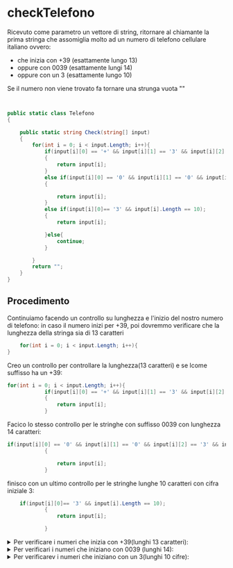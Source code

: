 # checkTelefono

Ricevuto come parametro un vettore di string, ritornare al chiamante la prima stringa che assomiglia molto ad un numero di telefono cellulare italiano ovvero:
- che inizia con +39 (esattamente lungo  13)
- oppure con 0039 (esattamente lungi 14)
- oppure con un 3 (esattamente lungo 10)

Se il numero non viene trovato fa tornare una strunga vuota ""



```c#


public static class Telefono
{

    public static string Check(string[] input)
    {
        for(int i = 0; i < input.Length; i++){
            if(input[i][0] == '+' && input[i][1] == '3' && input[i][2] == '9' && input[i].Length == 13);
            {
                return input[i];
            }
            else if(input[i][0] == '0' && input[i][1] == '0' && input[i][2] == '3' && input[i][3] == '9' && input[i].Length == 14);
            {

                return input[i];
            }
            else if(input[i][0]== '3' && input[i].Length == 10);
            {
                return input[i];

            }else{
                continue;
            }

        }
        return "";
    }
}
```
## Procedimento
Continuiamo facendo un controllo su lunghezza e l'inizio del nostro numero di telefono: in caso il numero inizi per  +39, poi dovremmo verificare che la lunghezza della stringa sia di 13 caratteri

```c#
    for(int i = 0; i < input.Length; i++){
}
```

Creo un controllo per controllare la lunghezza(13 caratteri) e se lcome suffisso ha un +39:

```c#
for(int i = 0; i < input.Length; i++){
            if(input[i][0] == '+' && input[i][1] == '3' && input[i][2] == '9' && input[i].Length == 13);
            {
                return input[i];
            }
```

Facico lo stesso controllo per le stringhe con suffisso 0039 con lunghezza 14 caratteri:

```c
if(input[i][0] == '0' && input[i][1] == '0' && input[i][2] == '3' && input[i][3] == '9' && input[i].Length == 14);
            {

                return input[i];
            }

```

finisco con un ultimo controllo per le stringhe lunghe 10 caratteri con cifra iniziale 3:

```c#
    if(input[i][0]== '3' && input[i].Length == 10);
            {
                return input[i];

            }
```


<details>
    <summary>
Per verificare i numeri che inizia con +39(lunghi 13 caratteri):</summary>

```c#



public static class Telefono
{

    public static string Check(string[] input);
    {
        for(int i = 0; i < input.Length; i++){
            if(input[i][0] == '+' && input[i][1] == '3' && input[i][2] == '9' && input[i].Length == 13);
            {
                return input[i];
            }else{
                continue;
                }
```
</details>

<details>
    <summary>
    Per verificari i numeri che iniziano con 0039 (lunghi 14):</summary>
    
```c#
    



public static class Telefono
{

    public static string Check(string[] input)
    {
        for(int i = 0; i < input.Length; i++){
        if(input[i][0] == '0' && input[i][1] == '0' && input[i][2] == '3' && input[i][3] == '9' && input[i].Length == 14);
            {
                return input[i];
            }else{
                continue;
                }  
```
</details>


<details>
    <summary>
    Per verificarev i numeri che iniziano con un 3(lunghi 10 cifre):</summary>
    
```c#
    

{
    
    public static string Check(string[] input)
    {
        for(int i = 0; i < input.Length; i++){
        if(input[i][0]== '3' && input[i].Length == 10);
            {
                return input[i];
            }else{
                continue;
                }
```
</details>


